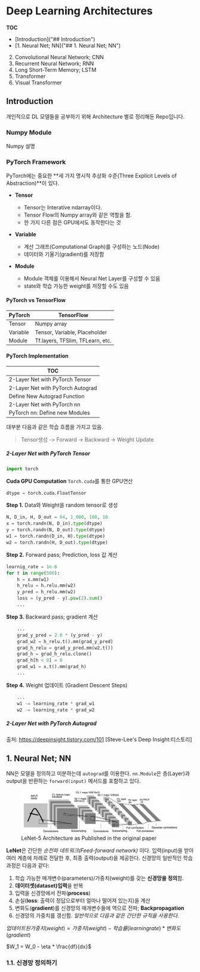 # Deep Learning Architectures

**TOC**

- [Introduction]("## Introduction")
- [1. Neural Net; NN]("## 1. Neural Net; NN")
2. Convolutional Neural Network; CNN
3. Recurrent Neural Network; RNN
4. Long Short-Term Memory; LSTM
5. Transformer
6. Visual Transformer

## Introduction

개인적으로 DL 모델들을 공부하기 위해 Architecture 별로 정리해둔 Repo입니다.

### Numpy Module

Numpy 설명

### PyTorch Framework

PyTorch에는 중요한 **세 가지 명시적 추상화 수준(Three Explicit Levels of Abstraction)**이 있다.

- **Tensor**
    - Tensor는 Interative ndarray이다. 
    - Tensor Flow의 Numpy array와 같은 역할을 함.
    - 한 가지 다른 점은 GPU에서도 동작한다는 것

- **Variable**
    - 계산 그래프(Computational Graph)를 구성하는 노드(Node)
    - 데이터와 기울기(gradient)를 저장함

- **Module**
    - Module 객체를 이용해서 Neural Net Layer를 구성할 수 있음
    - state와 학습 가능한 weight를 저장할 수도 있음

#### PyTorch vs TensorFlow

| PyTorch | TensorFlow |
| ------- | ---------- |
| Tensor | Numpy array |
| Variable | Tensor, Variable, Placeholder |
| Module | Tf.layers, TFSlim, TFLearn, etc. |

#### PyTorch Implementation

| TOC |
| --- |
| 2-Layer Net with PyTorch Tensor |
| 2-Layer Net with PyTorch Autograd |
| Define New Autograd Function |
| 2-Layer Net with PyTorch nn |
| PyTorch nn: Define new Modules |

대부분 다음과 같은 학습 흐름을 가지고 있음.

> Tensor생성 -> Forward -> Backward -> Weight Update

##### 2-Layer Net with PyTorch Tensor

```python
import torch
```

**Cuda GPU Computation** `Torch.cuda`를 통한 GPU연산

```python
dtype = torch.cuda.FloatTensor
```

**Step 1.** Data와 Weight을 random tensor로 생성

```python
N, D_in, H, D_out = 64, 1_000, 100, 10
x = torch.randn(N, D_in).type(dtype)
y = torch.randn(N, D_out).type(dtype)
w1 = torch.randn(D_in, H).type(dtype)
w2 = torch.randn(H, D_out).type(dtype)
```

**Step 2.** Forward pass; Prediction, loss 값 계산

```python
learnig_rate = 1e-6
for t in range(500):
    h = x.mm(w1)
    h_relu = h.relu.mm(w2)
    y_pred = h_relu.mm(w2)
    loss = (y_pred - y).pow(2).sum()
    ...
```

**Step 3.** Backward pass; gradient 계산

```python
    ...
    grad_y_pred = 2.0 * (y_pred - y)
    grad_w2 = h_relu.t().mm(grad_y_pred)
    grad_h_relu = grad_y_pred.mm(w2.t())
    grad_h = grad_h_relu.clone()
    grad_h[h < 0] = 0
    grad_w1 = x.t().mm(grad_h)
    ...
```

**Step 4.** Weight 업데이트 (Gradient Descent Steps)

```python
    ...
    w1 -= learning_rate * grad_w1
    w2 -= learning_rate * grad_w2
```
##### 2-Layer Net with PyTorch Autograd

출처: https://deepinsight.tistory.com/101 [Steve-Lee's Deep Insight:티스토리]

## 1. Neural Net; NN

NN은 모델을 정의하고 미분하는데 `autograd`를 이용한다.
`nn.Module`은 층(Layer)과 output을 반환하는 `forward(input)` 메서드를 포함하고 있다.

<figure>
    <img src="src\LeNet-5 Architecture as Published in the original paper.png" alt="LeNet-5 Architecture as Published in the original paper">
    <figcaption>LeNet-5 Architecture as Published in the original paper</figcaption>
</figure>

**LeNet**은 간단한 *순전파 네트워크(Feed-forward network)* 이다.
입력(input)을 받아 여러 계층에 차례로 전달한 후, 최종 출력(output)을 제공한다.
신경망의 일반적인 학습과정은 다음과 같다:

1. 학습 가능한 매개변수(parameters)/가중치(weight)를 갖는 **신경망을 정의**함.
2. **데이터셋(dataset)입력**을 반복
3. 입력을 신경망에서 전파(**process**)
4. 손실(**loss**: 출력이 정답으로부터 얼마나 떨어져 있는지)을 계산
5. 변화도(**gradient**)를 신경망의 매개변수들에 역으로 전파; **Backpropagation**
6. 신경망의 가중치를 갱신함. *일반적으로 다음과 같은 간단한 규칙을 사용한다.*

$`업데이트된 가중치(weight) = 가중치(weight) - 학습률(learning rate) * 변화도(gradient)`$


$`W_1 = W_0 - \eta * \frac{df}{dx}`$

### 1.1. 신경망 정의하기

